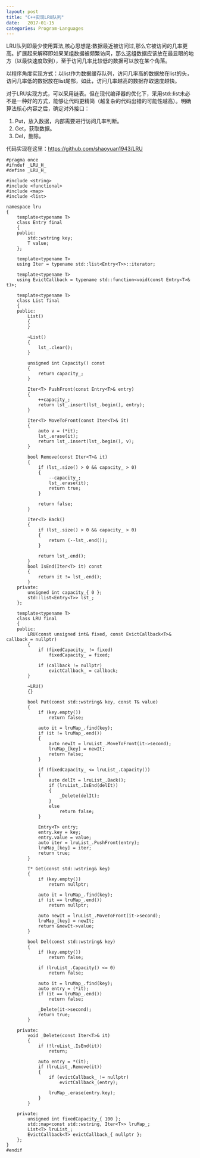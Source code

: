 ```yaml
---
layout: post
title: "C++实现LRU队列"
date:   2017-01-15
categories: Program-Languages
---
```


LRU队列即最少使用算法,核心思想是:数据最近被访问过,那么它被访问的几率更高。扩展起来解释即如果某组数据被频繁访问，那么这组数据应该放在最显眼的地方（以最快速度取到），至于访问几率比较低的数据可以放在某个角落。

以程序角度实现方式：以list作为数据缓存队列，访问几率高的数据放在list的头，访问几率低的数据放在list尾部，如此，访问几率越高的数据存取速度越快。

对于LRU实现方式，可以采用链表。但在现代编译器的优化下，采用std::list未必不是一种好的方式，能够让代码更精简（越复杂的代码出错的可能性越高）。明确算法核心内容之后，确定对外接口：

1. Put，放入数据，内部需要进行访问几率判断。
2. Get，获取数据。
3. Del，删除。

代码实现在这里：https://github.com/shaoyuan1943/LRU

    #pragma once
    #ifndef _LRU_H_
    #define _LRU_H_

    #include <string>
    #include <functional>
    #include <map>
    #include <list>

    namespace lru
    {
    	template<typename T>
    	class Entry final
    	{
    	public:
    		std::wstring key;
    		T value;
    	};

    	template<typename T>
    	using Iter = typename std::list<Entry<T>>::iterator;
    
    	template<typename T>
    	using EvictCallback = typename std::function<void(const Entry<T>& t)>;

    	template<typename T>
    	class List final
    	{
    	public:
    		List()
    		{
    		}
    
    		~List()
    		{
    			lst_.clear();
    		}
    
    		unsigned int Capacity() const
    		{
    			return capacity_;
    		}
    
    		Iter<T> PushFront(const Entry<T>& entry)
    		{
    			++capacity_;
    			return lst_.insert(lst_.begin(), entry);
    		}
    
    		Iter<T> MoveToFront(const Iter<T>& it)
    		{
    			auto v = (*it);
    			lst_.erase(it);
    			return lst_.insert(lst_.begin(), v);
    		}
    
    		bool Remove(const Iter<T>& it)
    		{
    			if (lst_.size() > 0 && capacity_ > 0)
    			{
    				--capacity_;
    				lst_.erase(it);
    				return true;
    			}
    			
    			return false;
    		}
    		
    		Iter<T> Back()
    		{
    			if (lst_.size() > 0 && capacity_ > 0)
    			{
    				return (--lst_.end());
    			}
    
    			return lst_.end();
    		}
    		bool IsEnd(Iter<T> it) const
    		{
    			return it != lst_.end();
    		}
    	private:
    		unsigned int capacity_{ 0 };
    		std::list<Entry<T>> lst_;
    	};

    	template<typename T>
    	class LRU final
    	{
    	public:
    		LRU(const unsigned int& fixed, const EvictCallback<T>& callback = nullptr)
    		{
    			if (fixedCapacity_ != fixed)
    				fixedCapacity_ = fixed;
    
    			if (callback != nullptr)
    				evictCallback_ = callback;
    		}
    
    		~LRU()
    		{}
    
    		bool Put(const std::wstring& key, const T& value)
    		{
    			if (key.empty())
    				return false;
    
    			auto it = lruMap_.find(key);
    			if (it != lruMap_.end())
    			{
    				auto newIt = lruList_.MoveToFront(it->second);
    				lruMap_[key] = newIt;
    				return false;
    			}
    
    			if (fixedCapacity_ <= lruList_.Capacity())
    			{
    				auto delIt = lruList_.Back();
    				if (lruList_.IsEnd(delIt))
    				{
    					_Delete(delIt);
    				}
    				else
    					return false;
    			}
    
    			Entry<T> entry;
    			entry.key = key;
    			entry.value = value;
    			auto iter = lruList_.PushFront(entry);
    			lruMap_[key] = iter;
    			return true;
    		}
    
    		T* Get(const std::wstring& key)
    		{
    			if (key.empty())
    				return nullptr;
    
    			auto it = lruMap_.find(key);
    			if (it == lruMap_.end())
    				return nullptr;
    
    			auto newIt = lruList_.MoveToFront(it->second);
    			lruMap_[key] = newIt;
    			return &newIt->value;
    		}
    
    		bool Del(const std::wstring& key)
    		{
    			if (key.empty())
    				return false;
    
    			if (lruList_.Capacity() <= 0)
    				return false;
    
    			auto it = lruMap_.find(key);
    			auto entry = (*it);
    			if (it == lruMap_.end())
    				return false;
    
    			_Delete(it->second);
    			return true;
    		}
    	
    	private:
    		void _Delete(const Iter<T>& it)
    		{
    			if (!lruList_.IsEnd(it))
    				return;
    
    			auto entry = *(it);
    			if (lruList_.Remove(it))
    			{
    				if (evictCallback_ != nullptr)
    					evictCallback_(entry);
    
    				lruMap_.erase(entry.key);
    			}
    		}
    
    	private:
    		unsigned int fixedCapacity_{ 100 };
    		std::map<const std::wstring, Iter<T>> lruMap_;
    		List<T> lruList_;
    		EvictCallback<T> evictCallback_{ nullptr };
    	};
    }
    #endif